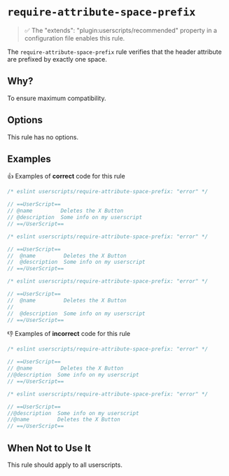 # `require-attribute-space-prefix`

> ✅ The "extends": "plugin:userscripts/recommended" property in a configuration
> file enables this rule.

The `require-attribute-space-prefix` rule verifies that the header attribute are
prefixed by exactly one space.

## Why?

To ensure maximum compatibility.

## Options

This rule has no options.

## Examples

👍 Examples of **correct** code for this rule

```js
/* eslint userscripts/require-attribute-space-prefix: "error" */

// ==UserScript==
// @name         Deletes the X Button
// @description  Some info on my userscript
// ==/UserScript==
```

```js
/* eslint userscripts/require-attribute-space-prefix: "error" */

// ==UserScript==
//  @name         Deletes the X Button
//  @description  Some info on my userscript
// ==/UserScript==
```

```js
/* eslint userscripts/require-attribute-space-prefix: "error" */

// ==UserScript==
//  @name         Deletes the X Button
//
//  @description  Some info on my userscript
// ==/UserScript==
```

👎︎ Examples of **incorrect** code for this rule

```js
/* eslint userscripts/require-attribute-space-prefix: "error" */

// ==UserScript==
// @name         Deletes the X Button
//@description  Some info on my userscript
// ==/UserScript==
```

```js
/* eslint userscripts/require-attribute-space-prefix: "error" */

// ==UserScript==
//@description  Some info on my userscript
//@name         Deletes the X Button
// ==/UserScript==
```

## When Not to Use It

This rule should apply to all userscripts.
